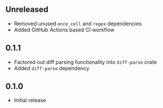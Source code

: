 Unreleased
----------
- Removed unused `once_cell` and `regex` dependencies
- Added GitHub Actions based CI workflow


0.1.1
-----
- Factored out diff parsing functionality into `diff-parse` crate
- Added `diff-parse` dependency


0.1.0
-----
- Initial release
